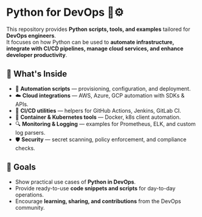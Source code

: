 # Python for DevOps 🐍⚙️

This repository provides **Python scripts, tools, and examples** tailored for **DevOps engineers**.  
It focuses on how Python can be used to **automate infrastructure, integrate with CI/CD pipelines, manage cloud services, and enhance developer productivity**.  

## 🚀 What's Inside
- 📜 **Automation scripts** — provisioning, configuration, and deployment.  
- ☁️ **Cloud integrations** — AWS, Azure, GCP automation with SDKs & APIs.  
- 🔄 **CI/CD utilities** — helpers for GitHub Actions, Jenkins, GitLab CI.  
- 🐳 **Container & Kubernetes tools** — Docker, k8s client automation.  
- 🔍 **Monitoring & Logging** — examples for Prometheus, ELK, and custom log parsers.  
- 🛡 **Security** — secret scanning, policy enforcement, and compliance checks.  

## 🎯 Goals
- Show practical use cases of **Python in DevOps**.  
- Provide ready-to-use **code snippets and scripts** for day-to-day operations.  
- Encourage **learning, sharing, and contributions** from the DevOps community.  


